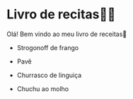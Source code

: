 # Livro de recitas:man_cook:

Olá! Bem vindo ao meu livro de receitas:wave:

- Strogonoff de frango

- Pavê 
- Churrasco de linguiça
- Chuchu ao molho